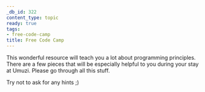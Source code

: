 ```yaml
---
_db_id: 322
content_type: topic
ready: true
tags:
- free-code-camp
title: Free Code Camp
---
```


This wonderful resource will teach you a lot about programming principles. There are a few pieces that will be especially helpful to you during your stay at Umuzi. Please go through all this stuff.

Try not to ask for any hints ;)